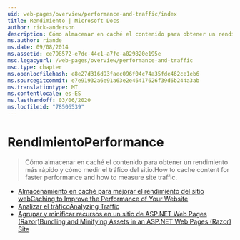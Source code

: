 ```yaml
---
uid: web-pages/overview/performance-and-traffic/index
title: Rendimiento | Microsoft Docs
author: rick-anderson
description: Cómo almacenar en caché el contenido para obtener un rendimiento más rápido y cómo medir el tráfico del sitio.
ms.author: riande
ms.date: 09/08/2014
ms.assetid: ce798572-e7dc-44c1-a7fe-a029820e195e
msc.legacyurl: /web-pages/overview/performance-and-traffic
msc.type: chapter
ms.openlocfilehash: e8e27d316d93faec096f04c74a35fde462ce1eb6
ms.sourcegitcommit: e7e91932a6e91a63e2e46417626f39d6b244a3ab
ms.translationtype: MT
ms.contentlocale: es-ES
ms.lasthandoff: 03/06/2020
ms.locfileid: "78506539"
---
```

# <a name="performance"></a><span data-ttu-id="994ba-103">Rendimiento</span><span class="sxs-lookup"><span data-stu-id="994ba-103">Performance</span></span>

> <span data-ttu-id="994ba-104">Cómo almacenar en caché el contenido para obtener un rendimiento más rápido y cómo medir el tráfico del sitio.</span><span class="sxs-lookup"><span data-stu-id="994ba-104">How to cache content for faster performance and how to measure site traffic.</span></span>

- [<span data-ttu-id="994ba-105">Almacenamiento en caché para mejorar el rendimiento del sitio web</span><span class="sxs-lookup"><span data-stu-id="994ba-105">Caching to Improve the Performance of Your Website</span></span>](15-caching-to-improve-the-performance-of-your-website.md)
- [<span data-ttu-id="994ba-106">Analizar el tráfico</span><span class="sxs-lookup"><span data-stu-id="994ba-106">Analyzing Traffic</span></span>](14-analyzing-traffic.md)
- [<span data-ttu-id="994ba-107">Agrupar y minificar recursos en un sitio de ASP.NET Web Pages (Razor)</span><span class="sxs-lookup"><span data-stu-id="994ba-107">Bundling and Minifying Assets in an ASP.NET Web Pages (Razor) Site</span></span>](bundling-and-minifying-assets-in-an-aspnet-web-pages-razor-site.md)
